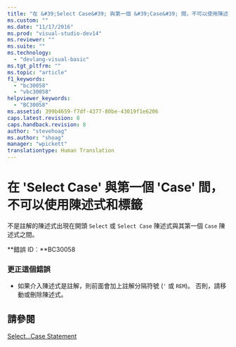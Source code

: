 ```yaml
---
title: "在 &#39;Select Case&#39; 與第一個 &#39;Case&#39; 間，不可以使用陳述式和標籤 | Microsoft Docs"
ms.custom: ""
ms.date: "11/17/2016"
ms.prod: "visual-studio-dev14"
ms.reviewer: ""
ms.suite: ""
ms.technology: 
  - "devlang-visual-basic"
ms.tgt_pltfrm: ""
ms.topic: "article"
f1_keywords: 
  - "bc30058"
  - "vbc30058"
helpviewer_keywords: 
  - "BC30058"
ms.assetid: 399b4659-f7df-4377-80be-43019f1e6206
caps.latest.revision: 8
caps.handback.revision: 8
author: "stevehoag"
ms.author: "shoag"
manager: "wpickett"
translationtype: Human Translation
---
```

# 在 &#39;Select Case&#39; 與第一個 &#39;Case&#39; 間，不可以使用陳述式和標籤
不是註解的陳述式出現在開頭 `Select` 或 `Select Case` 陳述式與其第一個 `Case` 陳述式之間。  
  
 **錯誤 ID︰**BC30058  
  
### 更正這個錯誤  
  
-   如果介入陳述式是註解，則前面會加上註解分隔符號 \(`'` 或 `REM`\)。 否則，請移動或刪除陳述式。  
  
## 請參閱  
 [Select...Case Statement](../../visual-basic/language-reference/statements/select-case-statement.md)